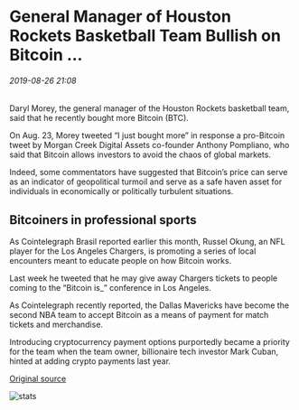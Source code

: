 # General Manager of Houston Rockets Basketball Team Bullish on Bitcoin ...

###### 2019-08-26 21:08

Daryl Morey, the general manager of the Houston Rockets basketball team, said that he recently bought more Bitcoin (BTC).

On Aug. 23, Morey tweeted “I just bought more” in response a pro-Bitcoin tweet by Morgan Creek Digital Assets co-founder Anthony Pompliano, who said that Bitcoin allows investors to avoid the chaos of global markets.

Indeed, some commentators have suggested that Bitcoin’s price can serve as an indicator of geopolitical turmoil and serve as a safe haven asset for individuals in economically or politically turbulent situations.

## Bitcoiners in professional sports

As Cointelegraph Brasil reported earlier this month, Russel Okung, an NFL player for the Los Angeles Chargers, is promoting a series of local encounters meant to educate people on how Bitcoin works.

Last week he tweeted that he may give away Chargers tickets to people coming to the “Bitcoin is\_” conference in Los Angeles.

As Cointelegraph recently reported, the Dallas Mavericks have become the second NBA team to accept Bitcoin as a means of payment for match tickets and merchandise.

Introducing cryptocurrency payment options purportedly became a priority for the team when the team owner, billionaire tech investor Mark Cuban, hinted at adding crypto payments last year.

[Original source](https://cointelegraph.com/news/general-manager-of-houston-rockets-basketball-team-bullish-on-bitcoin)

![stats](https://c.statcounter.com/11760860/0/a89fa40b/1/ "stats")